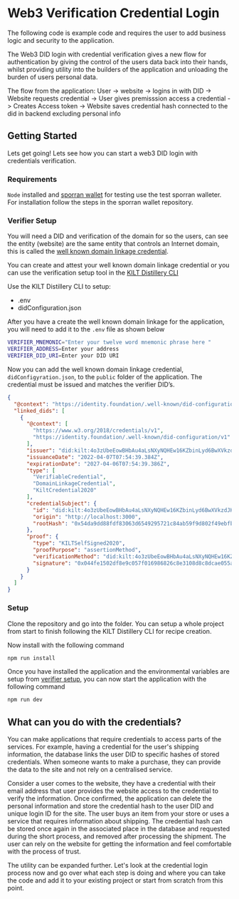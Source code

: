 # Web3 Verification Credential Login

The following code is example code and requires the user to add business logic and security to the application. 

The Web3 DID login with credential verification gives a new flow for authentication by giving the control of the users data back into their hands, whilst providing utility into the builders of the application and unloading the burden of users personal data. 

The flow from the application: ​​User -> website -> logins in with DID -> Website requests credential -> User gives premisssion access a credential -> Creates Access token -> Website saves credential hash connected to the did in backend excluding personal info

## Getting Started

Lets get going! Lets see how you can start a web3 DID login with credentials verification.

### Requirements

`Node` installed and [sporran wallet](https://github.com/BTE-Trusted-Entity/sporran-extension/tree/main) for testing use the test sporran walleter. For installation follow the steps in the sporran wallet repository.

### Verifier Setup

You will need a DID and verification of the domain for so the users, can see the entity (website) are the same entity that controls an Internet domain, this is called the [well known domain linkage credential](https://identity.foundation/specs/did-configuration/).

You can create and attest your well known domain linkage credential or you can use the verification setup tool in the [KILT Distillery CLI](https://github.com/KILTprotocol/kilt-distillery-cli/tree/main/recipes)

Use the KILT Distillery CLI to setup:

- .env
- didConfiguration.json

After you have a create the well known domain linkage for the application, you will need to add it to the `.env` file as shown below 

```BASH
VERIFIER_MNEMONIC="Enter your twelve word mnemonic phrase here "
VERIFIER_ADDRESS=Enter your address
VERIFIER_DID_URI=Enter your DID URI
```

Now you can add the well known domain linkage credential, `didConfigyration.json`, to the `public` folder of the application. The credential must be issued and matches the verifier DID’s.

```JSON
{
  "@context": "https://identity.foundation/.well-known/did-configuration/v1",
  "linked_dids": [
    {
      "@context": [
        "https://www.w3.org/2018/credentials/v1",
        "https://identity.foundation/.well-known/did-configuration/v1"
      ],
      "issuer": "did:kilt:4o3zUbeEowBHbAu4aLsNXyNQHEw16KZbinLyd6BwXVkzdJKn",
      "issuanceDate": "2022-04-07T07:54:39.384Z",
      "expirationDate": "2027-04-06T07:54:39.386Z",
      "type": [
        "VerifiableCredential",
        "DomainLinkageCredential",
        "KiltCredential2020"
      ],
      "credentialSubject": {
        "id": "did:kilt:4o3zUbeEowBHbAu4aLsNXyNQHEw16KZbinLyd6BwXVkzdJKn",
        "origin": "http://localhost:3000",
        "rootHash": "0x54da9dd88fdf83063d6549295721c84ab59f9d802f49ebfb20e5a00e250625ec"
      },
      "proof": {
        "type": "KILTSelfSigned2020",
        "proofPurpose": "assertionMethod",
        "verificationMethod": "did:kilt:4o3zUbeEowBHbAu4aLsNXyNQHEw16KZbinLyd6BwXVkzdJKn#0x5e7ea14081452641c4970081552f774d4b2495ce918ddc0e35fd50735e5d7e1c",
        "signature": "0x044fe1502df8e9c057f016986826c8e3108d8c8dcae055af041f9fa51ce34a201d6c4428242fb6d6690fc3833f040b3e5c91b94c997e7a4232f5c5ee1ca7eb89"
      }
    }
  ]
}

```

### Setup

Clone the repository and go into the folder. You can setup a whole project from start to finish following the KILT Distillery CLI for recipe creation.

Now install with the following command

```js
npm run install 
```

Once you have installed the application and the environmental variables are setup from [verifier setup](#verifier-setup), you can now start the application with the following command

```js
npm run dev
```

## What can you do with the credentials?

You can make applications that require credentials to access parts of the services. For example,  having a credential for the user's shipping information, the database links the user DID to specific hashes of stored credentials. When someone wants to make a purchase, they can provide the data to the site and not rely on a centralised service.

Consider a user comes to the website, they have a credential with their email address that user provides the website access to the credential to verify the information. Once confirmed, the application can delete the personal information and store the credential hash to the user DID and unique login ID for the site. The user buys an item from your store or uses a service that requires information about shipping. The credential hash can be stored once again in the associated place in the database and requested during the short process, and removed after processing the shipment. The user can rely on the website for getting the information and feel comfortable with the process of trust.

The utility can be expanded further. Let's look at the credential login process now and go over what each step is doing and where you can take the code and add it to your existing project or start from scratch from this point.
